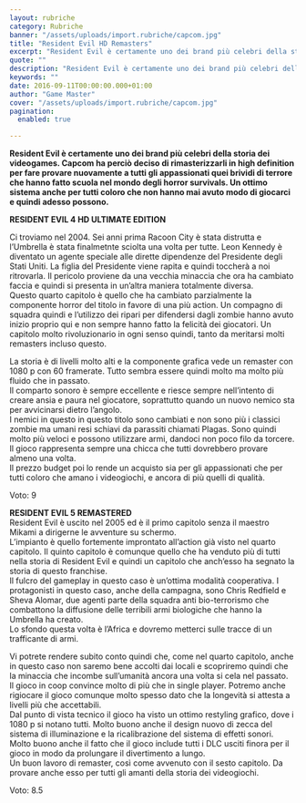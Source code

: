 ```yaml
---
layout: rubriche
category: Rubriche
banner: "/assets/uploads/import.rubriche/capcom.jpg"
title: "Resident Evil HD Remasters"
excerpt: "Resident Evil è certamente uno dei brand più celebri della storia dei videogames. Capcom ha perciò deciso di rimasterizzarli in high definition per fare provare nuovamente a tutti gli appassionati quei brividi di terrore che hanno fatto scuola nel mondo degli horror survivals. Un ottimo sistema anche per tutti coloro che non hanno mai avuto [&hellip"
quote: ""
description: "Resident Evil è certamente uno dei brand più celebri della storia dei videogames. Capcom ha perciò deciso di rimasterizzarli in high definition per fare provare nuovamente a tutti gli appassionati quei brividi di terrore che hanno fatto scuola nel mondo degli horror survivals. Un ottimo sistema anche per tutti coloro che non hanno mai avuto [&hellip"
keywords: ""
date: 2016-09-11T00:00:00.000+01:00
author: "Game Master"
cover: "/assets/uploads/import.rubriche/capcom.jpg"
pagination:
  enabled: true

---
```


**Resident Evil è certamente uno dei brand più celebri della storia dei videogames. Capcom ha perciò deciso di rimasterizzarli in high definition per fare provare nuovamente a tutti gli appassionati quei brividi di terrore che hanno fatto scuola nel mondo degli horror survivals. Un ottimo sistema anche per tutti coloro che non hanno mai avuto modo di giocarci e quindi adesso possono.**

 **RESIDENT EVIL 4 HD ULTIMATE EDITION**

Ci troviamo nel 2004\. Sei anni prima Racoon City è stata distrutta e l’Umbrella è stata finalmetnte sciolta una volta per tutte. Leon Kennedy è diventato un agente speciale alle dirette dipendenze del Presidente degli Stati Uniti. La figlia del Presidente viene rapita e quindi toccherà a noi ritrovarla. Il pericolo proviene da una vecchia minaccia che ora ha cambiato faccia e quindi si presenta in un’altra maniera totalmente diversa.  
Questo quarto capitolo è quello che ha cambiato parzialmente la componente horror del titolo in favore di una più action. Un compagno di squadra quindi e l’utilizzo dei ripari per difendersi dagli zombie hanno avuto inizio proprio qui e non sempre hanno fatto la felicità dei giocatori. Un capitolo molto rivoluzionario in ogni senso quindi, tanto da meritarsi molti remasters incluso questo.

La storia è di livelli molto alti e la componente grafica vede un remaster con 1080 p con 60 framerate. Tutto sembra essere quindi molto ma molto più fluido che in passato.  
Il comparto sonoro è sempre eccellente e riesce sempre nell’intento di creare ansia e paura nel giocatore, soprattutto quando un nuovo nemico sta per avvicinarsi dietro l’angolo.  
I nemici in questo in questo titolo sono cambiati e non sono più i classici zombie ma umani resi schiavi da parassiti chiamati Plagas. Sono quindi molto più veloci e possono utilizzare armi, dandoci non poco filo da torcere.  
Il gioco rappresenta sempre una chicca che tutti dovrebbero provare almeno una volta.  
Il prezzo budget poi lo rende un acquisto sia per gli appassionati che per tutti coloro che amano i videogiochi, e ancora di più quelli di qualità.

Voto: 9

**RESIDENT EVIL 5 REMASTERED**  
Resident Evil è uscito nel 2005 ed è il primo capitolo senza il maestro Mikami a dirigerne le avventure su schermo.  
L’impianto è quello fortemente improntato all’action già visto nel quarto capitolo. Il quinto capitolo è comunque quello che ha venduto più di tutti nella storia di Resident Evil e quindi un capitolo che anch’esso ha segnato la storia di questo franchise.  
Il fulcro del gameplay in questo caso è un’ottima modalità cooperativa. I protagonisti in questo caso, anche della campagna, sono Chris Redfield e Sheva Alomar, due agenti parte della squadra anti bio-terrorismo che combattono la diffusione delle terribili armi biologiche che hanno la Umbrella ha creato.  
Lo sfondo questa volta è l’Africa e dovremo metterci sulle tracce di un trafficante di armi.

Vi potrete rendere subito conto quindi che, come nel quarto capitolo, anche in questo caso non saremo bene accolti dai locali e scopriremo quindi che la minaccia che incombe sull’umanità ancora una volta si cela nel passato.  
Il gioco in coop convince molto di più che in single player. Potremo anche rigiocare il gioco comunque molto spesso dato che la longevità si attesta a livelli più che accettabili.  
Dal punto di vista tecnico il gioco ha visto un ottimo restyling grafico, dove i 1080 p si notano tutti. Molto buono anche il design nuovo di zecca del sistema di illuminazione e la ricalibrazione del sistema di effetti sonori.  
Molto buono anche il fatto che il gioco include tutti i DLC usciti finora per il gioco in modo da prolungare il divertimento a lungo.  
Un buon lavoro di remaster, così come avvenuto con il sesto capitolo. Da provare anche esso per tutti gli amanti della storia dei videogiochi.

Voto: 8.5